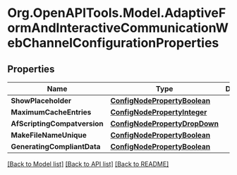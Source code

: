 # Org.OpenAPITools.Model.AdaptiveFormAndInteractiveCommunicationWebChannelConfigurationProperties
## Properties

Name | Type | Description | Notes
------------ | ------------- | ------------- | -------------
**ShowPlaceholder** | [**ConfigNodePropertyBoolean**](ConfigNodePropertyBoolean.md) |  | [optional] 
**MaximumCacheEntries** | [**ConfigNodePropertyInteger**](ConfigNodePropertyInteger.md) |  | [optional] 
**AfScriptingCompatversion** | [**ConfigNodePropertyDropDown**](ConfigNodePropertyDropDown.md) |  | [optional] 
**MakeFileNameUnique** | [**ConfigNodePropertyBoolean**](ConfigNodePropertyBoolean.md) |  | [optional] 
**GeneratingCompliantData** | [**ConfigNodePropertyBoolean**](ConfigNodePropertyBoolean.md) |  | [optional] 

[[Back to Model list]](../README.md#documentation-for-models) [[Back to API list]](../README.md#documentation-for-api-endpoints) [[Back to README]](../README.md)

